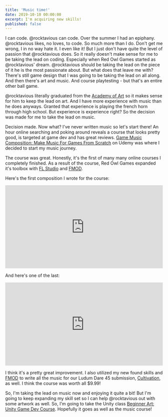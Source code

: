 ```yaml
---
title: 'Music time!'
date: 2019-10-10 00:00:00
excerpt: I'm acquiring new skills!
published: false
---
```


I can code.  @rocktavious can code.  Over the summer I had an epiphany.  @rocktavious likes, no loves, to code.  So much more than I do.  Don't get me wrong, I in no way hate it.  I even like it!  But I just don't have quite the level of passion that @rocktavious does.  So it really doesn't make sense for me to be taking the lead on coding.  Especially when Red Owl Games started as @rocktavious' dream.  @rocktavious should be taking the lead on the piece of it he is the most passionate about.  But what does that leave me with?  There's still game design that I was going to be taking the lead on all along.  And then there's art and music.  And course playtesting - but that's an entire other ball game.

@rocktavious literally graduated from the [Academy of Art](https://www.academyart.edu/) so it makes sense for him to keep the lead on art.  And I have more experience with music than he does anyways.  Granted that experience is playing the french horn through high school.  But experience is experience right?  So the decision was made for me to take the lead on music.

Decision made.  Now what?  I've never written music so let's start there!  An hour online searching and poking around reveals a course that looks pretty good, is targeted at game dev and has great reviews.  [Game Music Composition: Make Music For Games From Scratch](https://www.udemy.com/course/gamemusiccourse/) on Udemy was where I decided to start my music journey.

The course was great.  Honestly, it's the first of many many online courses I completely finished.  As a result of the course, Red Owl Games expanded it's toolbox with [FL Studio](https://www.image-line.com/flstudio/) and [FMOD](https://www.fmod.com/).

Here's the first composition I wrote for the course:

<p><iframe width="100%" height="265" src="https://clyp.it/nl1dynx4/widget" frameborder="0"></iframe></p>

And here's one of the last: 

<p><iframe width="100%" height="265" src="https://clyp.it/lnczkzwn/widget" frameborder="0"></iframe></p>


I think it's a pretty great improvement.  I also utilized my new found skills and [FMOD](https://www.fmod.com/) to write all the music for our Ludum Dare 45 submission, [Cultivation](https://redowlgames.com/project/ld45), as well.  I think the course was worth all $9.99!

So, I'm taking the lead on music now and enjoying it quite a bit!  But I'm going to keep expanding my skill set so I can help @rocktavious out with some artwork as well.  So, I'm going to take the Unity class [Beginner Art: Unity Game Dev Course](https://learn.unity.com/course/unity-game-development-course-beginner-art).  Hopefully it goes as well as the music course!

